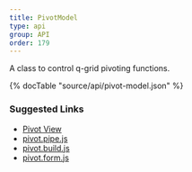 ```yaml
---
title: PivotModel
type: api
group: API
order: 179
---
```

A class to control q-grid pivoting functions.

{% docTable "source/api/pivot-model.json" %}

### Suggested Links

* [Pivot View](/doc/api/pivot-view.html)
* [pivot.pipe.js](https://github.com/qgrid/ng2/blob/master/core/pipe/pivot.pipe.js)
* [pivot.build.js](https://github.com/qgrid/ng2/blob/master/core/pivot/pivot.build.js)
* [pivot.form.js](https://github.com/qgrid/ng2/blob/master/core/pivot/pivot.form.js)

